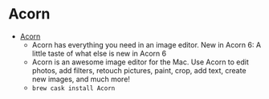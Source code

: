# Acorn
- [Acorn](https://flyingmeat.com/acorn/)
  -  Acorn has everything you need in an image editor. New in Acorn 6: A little taste of what else is new in Acorn 6
  - Acorn is an awesome image editor for the Mac. Use Acorn to edit photos, add filters, retouch pictures, paint, crop, add text, create new images, and much more!
  - `brew cask install Acorn`
